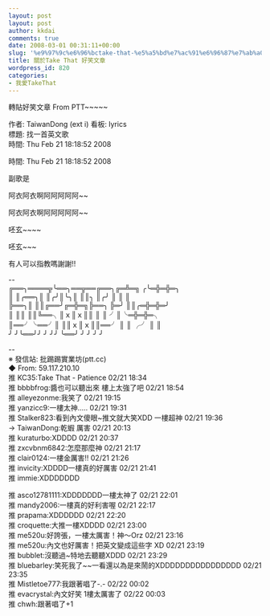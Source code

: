 ```yaml
---
layout: post
layout: post
author: kkdai
comments: true
date: 2008-03-01 00:31:11+00:00
slug: '%e9%97%9c%e6%96%bctake-that-%e5%a5%bd%e7%ac%91%e6%96%87%e7%ab%a0'
title: 關於Take That 好笑文章
wordpress_id: 820
categories:
- 我愛TakeThat
---
```


轉貼好笑文章 From PTT~~~~~  

作者: TaiwanDong (ext i) 看板: lyrics  
標題: 找一首英文歌  
時間: Thu Feb 21 18:18:52 2008  

時間: Thu Feb 21 18:18:52 2008  

副歌是  

阿衣阿衣啊阿阿阿阿阿~~  

阿衣阿衣啊阿阿阿阿阿~~  

呸玄~~~~  

呸玄~~~  

有人可以指教嗎謝謝!!  

--  
╔══╮════╦╰══╮══╦══╔══╮╔═╩═╗ ╭╰═╬═╬═╮  
║ ║╭══╮║ ║╭╯║╰╮║ ║║╮ ║╭╯ ║ ║ ║  
╠══╮║ ║║╔══╯╔═╬═╗╠══╮ ╠═╯ ║║╭═╬═╬═╯  
║ ║║ ║║╚══╮║ｘ║ｘ║║ ║ ║ ╯║╰═╬═╬═╮  
║══╯╰══╯║ ║║ｘ║ｘ║║══╯ ║ ║ ╭╯ ║ ║  
╯ ╯╰══╯╯ ╯ ╯╯ ╰══╯ ╯ ╯ ╯ ╯

--  
※ 發信站: 批踢踢實業坊(ptt.cc)  
◆ From: 59.117.210.10  
推 KC35:Take That - Patience 02/21 18:34  
推 bbbbfrog:醬也可以聽出來 樓上太強了吧 02/21 18:54  
推 alleyezonme:我笑了 02/21 19:15  
推 yanzicc9:一樓太神..... 02/21 19:31  
推 Stalker823:看到內文傻眼~推文就大笑XDD 一樓超神 02/21 19:36  
→ TaiwanDong:乾蝦 厲害 02/21 20:13  
推 kuraturbo:XDDDD 02/21 20:37  
推 zxcvbnm6842:怎麼那麼神 02/21 21:17  
推 clair0124:一樓金厲害!! 02/21 21:26  
推 invicity:XDDDD一樓真的好厲害 02/21 21:41  
推 immie:XDDDDDDD

推 asco12781111:XDDDDDDD一樓太神了 02/21 22:01  
推 mandy2006:一樓真的好利害喔 02/21 22:17  
推 prapama:XDDDDDD 02/21 22:20  
推 croquette:大推一樓XDDDD 02/21 23:00  
推 me520u:好誇張，一樓太厲害！神～Orz 02/21 23:16  
推 me520u:內文也好厲害！把英文變成這些字 XD 02/21 23:19  
推 bubblet:沒聽過~特地去聽聽XDDD 02/21 23:29  
推 bluebarley:笑死我了~~一看還以為是來鬧的XDDDDDDDDDDDDDDDD 02/21 23:35  
推 Mistletoe777:我跟著唱了-.- 02/22 00:02  
推 evacrystal:內文好笑 1樓太厲害了 02/22 00:03  
推 chwh:跟著唱了+1
